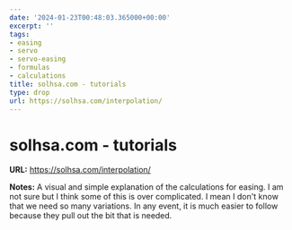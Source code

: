 ```yaml
---
date: '2024-01-23T00:48:03.365000+00:00'
excerpt: ''
tags:
- easing
- servo
- servo-easing
- formulas
- calculations
title: solhsa.com - tutorials
type: drop
url: https://solhsa.com/interpolation/
---
```


# solhsa.com - tutorials

**URL:** https://solhsa.com/interpolation/

**Notes:**
A visual and simple explanation of the calculations for easing. I am not sure but I think some of this is over complicated. I mean I don't know that we need so many variations. In any event, it is much easier to follow because they pull out the bit that is needed. 

